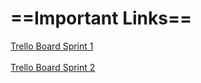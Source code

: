 <h1>==Important Links==</h1>

[Trello Board Sprint 1](https://trello.com/b/TxnUEoKC/sprint-1)<br><br>
[Trello Board Sprint 2](https://trello.com/b/1H6FRTwS/sprint-2)<br><br>
